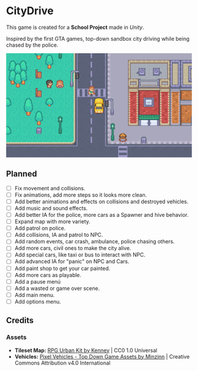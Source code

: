 # CityDrive

This game is created for a **School Project** made in *Unity*.

Inspired by the first GTA games, top-down sandbox city driving while being chased by the police.

![CityDrive Screenshot](CityDrive.png)

## Planned
- [ ] Fix movement and collisions.
- [ ] Fix animations, add more steps so it looks more clean.
- [ ] Add better animations and effects on collisions and destroyed vehicles.
- [ ] Add music and sound effects.
- [ ] Add better IA for the police, more cars as a Spawner and hive behavior.
- [ ] Expand map with more variety.
- [ ] Add patrol on police.
- [ ] Add collisions, IA and patrol to NPC.
- [ ] Add random events, car crash, ambulance, police chasing others.
- [ ] Add more cars, civil ones to make the city alive.
- [ ] Add special cars, like taxi or bus to interact with NPC.
- [ ] Add advanced IA for "panic" on NPC and Cars.
- [ ] Add paint shop to get your car painted.
- [ ] Add more cars as playable.
- [ ] Add a pause menú
- [ ] Add a wasted or game over scene.
- [ ] Add main menu.
- [ ] Add options menu.

## Credits

### Assets

- **Tileset Map:** [RPG Urban Kit by Kenney](https://kenney-assets.itch.io/rpg-urban-kit) | CC0 1.0 Universal
- **Vehicles:** [Pixel Vehicles - Top Down Game Assets by Minzinn](https://minzinn.itch.io/pixelvehicles) | Creative Commons Attribution v4.0 International


